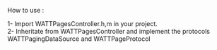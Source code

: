 How to use : 

1- Import WATTPagesController.h,m in your project.  
2- Inheritate from WATTPagesController and implement the protocols WATTPagingDataSource and WATTPageProtocol




